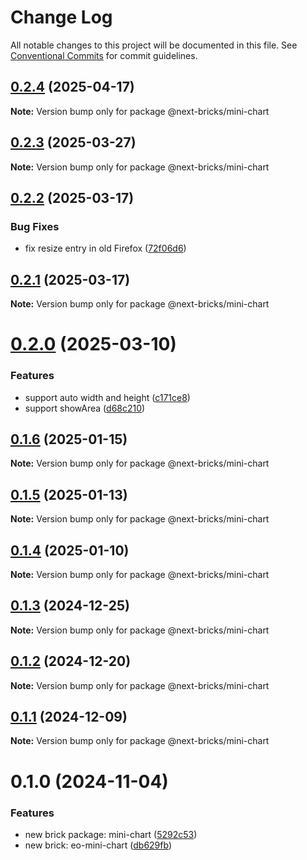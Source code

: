 # Change Log

All notable changes to this project will be documented in this file.
See [Conventional Commits](https://conventionalcommits.org) for commit guidelines.

## [0.2.4](https://github.com/easyops-cn/next-advanced-bricks/compare/@next-bricks/mini-chart@0.2.3...@next-bricks/mini-chart@0.2.4) (2025-04-17)

**Note:** Version bump only for package @next-bricks/mini-chart





## [0.2.3](https://github.com/easyops-cn/next-advanced-bricks/compare/@next-bricks/mini-chart@0.2.2...@next-bricks/mini-chart@0.2.3) (2025-03-27)

**Note:** Version bump only for package @next-bricks/mini-chart





## [0.2.2](https://github.com/easyops-cn/next-advanced-bricks/compare/@next-bricks/mini-chart@0.2.1...@next-bricks/mini-chart@0.2.2) (2025-03-17)


### Bug Fixes

* fix resize entry in old Firefox ([72f06d6](https://github.com/easyops-cn/next-advanced-bricks/commit/72f06d6d37fde3970c902b54d051709f56682fce))





## [0.2.1](https://github.com/easyops-cn/next-advanced-bricks/compare/@next-bricks/mini-chart@0.2.0...@next-bricks/mini-chart@0.2.1) (2025-03-17)

**Note:** Version bump only for package @next-bricks/mini-chart





# [0.2.0](https://github.com/easyops-cn/next-advanced-bricks/compare/@next-bricks/mini-chart@0.1.6...@next-bricks/mini-chart@0.2.0) (2025-03-10)


### Features

* support auto width and height ([c171ce8](https://github.com/easyops-cn/next-advanced-bricks/commit/c171ce89d334ea19646cc3de7952abc98dd667ed))
* support showArea ([d68c210](https://github.com/easyops-cn/next-advanced-bricks/commit/d68c21069da47bef6b8d339839b89478be432df8))





## [0.1.6](https://github.com/easyops-cn/next-advanced-bricks/compare/@next-bricks/mini-chart@0.1.5...@next-bricks/mini-chart@0.1.6) (2025-01-15)

**Note:** Version bump only for package @next-bricks/mini-chart





## [0.1.5](https://github.com/easyops-cn/next-advanced-bricks/compare/@next-bricks/mini-chart@0.1.4...@next-bricks/mini-chart@0.1.5) (2025-01-13)

**Note:** Version bump only for package @next-bricks/mini-chart





## [0.1.4](https://github.com/easyops-cn/next-bricks/compare/@next-bricks/mini-chart@0.1.3...@next-bricks/mini-chart@0.1.4) (2025-01-10)

**Note:** Version bump only for package @next-bricks/mini-chart





## [0.1.3](https://github.com/easyops-cn/next-bricks/compare/@next-bricks/mini-chart@0.1.2...@next-bricks/mini-chart@0.1.3) (2024-12-25)

**Note:** Version bump only for package @next-bricks/mini-chart





## [0.1.2](https://github.com/easyops-cn/next-bricks/compare/@next-bricks/mini-chart@0.1.1...@next-bricks/mini-chart@0.1.2) (2024-12-20)

**Note:** Version bump only for package @next-bricks/mini-chart





## [0.1.1](https://github.com/easyops-cn/next-bricks/compare/@next-bricks/mini-chart@0.1.0...@next-bricks/mini-chart@0.1.1) (2024-12-09)

**Note:** Version bump only for package @next-bricks/mini-chart





# 0.1.0 (2024-11-04)


### Features

* new brick package: mini-chart ([5292c53](https://github.com/easyops-cn/next-bricks/commit/5292c5350f58c4e801c735aac06e7ac668781db5))
* new brick: eo-mini-chart ([db629fb](https://github.com/easyops-cn/next-bricks/commit/db629fbb336d625fcd4a4da47ff59db7d688401e))
